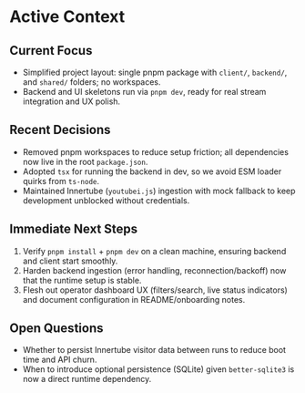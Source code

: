 # Active Context

## Current Focus
- Simplified project layout: single pnpm package with `client/`, `backend/`, and `shared/` folders; no workspaces.
- Backend and UI skeletons run via `pnpm dev`, ready for real stream integration and UX polish.

## Recent Decisions
- Removed pnpm workspaces to reduce setup friction; all dependencies now live in the root `package.json`.
- Adopted `tsx` for running the backend in dev, so we avoid ESM loader quirks from `ts-node`.
- Maintained Innertube (`youtubei.js`) ingestion with mock fallback to keep development unblocked without credentials.

## Immediate Next Steps
1. Verify `pnpm install` + `pnpm dev` on a clean machine, ensuring backend and client start smoothly.
2. Harden backend ingestion (error handling, reconnection/backoff) now that the runtime setup is stable.
3. Flesh out operator dashboard UX (filters/search, live status indicators) and document configuration in README/onboarding notes.

## Open Questions
- Whether to persist Innertube visitor data between runs to reduce boot time and API churn.
- When to introduce optional persistence (SQLite) given `better-sqlite3` is now a direct runtime dependency.
